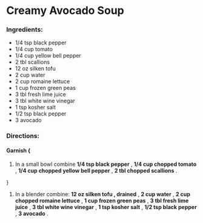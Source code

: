 # Creamy Avocado Soup 

### Ingredients: 
* 1/4 tsp black pepper
* 1/4 cup tomato
* 1/4 cup yellow bell pepper
* 2 tbl scallions
* 12 oz silken tofu
* 2 cup water
* 2 cup romaine lettuce
* 1 cup frozen green peas
* 3 tbl fresh lime juice
* 3 tbl white wine vinegar
* 1 tsp kosher salt
* 1/2 tsp black pepper
* 3 avocado

### Directions: 

#### Garnish {
1. In a small bowl combine **1/4 tsp black pepper** , **1/4 cup chopped tomato** , **1/4 cup chopped yellow bell pepper** , **2 tbl chopped scallions** . 

}

1. In a blender combine: **12 oz silken tofu , drained** , **2 cup water** , **2 cup chopped romaine lettuce** , **1 cup frozen green peas** , **3 tbl fresh lime juice** , **3 tbl white wine vinegar** , **1 tsp kosher salt** , **1/2 tsp black pepper** , **3 avocado** . 
